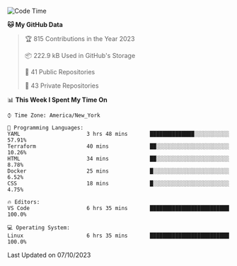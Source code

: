 <!--START_SECTION:waka-->
![Code Time](http://img.shields.io/badge/Code%20Time-225%20hrs-blue)

**🐱 My GitHub Data** 

> 🏆 815 Contributions in the Year 2023
 > 
> 📦 222.9 kB Used in GitHub's Storage 
 > 
> 📜 41 Public Repositories 
 > 
> 🔑 43 Private Repositories  
 > 
📊 **This Week I Spent My Time On** 

```text
⌚︎ Time Zone: America/New_York

💬 Programming Languages: 
YAML                     3 hrs 48 mins       ██████████████░░░░░░░░░░░   57.91% 
Terraform                40 mins             ██░░░░░░░░░░░░░░░░░░░░░░░   10.26% 
HTML                     34 mins             ██░░░░░░░░░░░░░░░░░░░░░░░   8.78% 
Docker                   25 mins             █░░░░░░░░░░░░░░░░░░░░░░░░   6.52% 
CSS                      18 mins             █░░░░░░░░░░░░░░░░░░░░░░░░   4.75%

🔥 Editors: 
VS Code                  6 hrs 35 mins       █████████████████████████   100.0%

💻 Operating System: 
Linux                    6 hrs 35 mins       █████████████████████████   100.0%

```


 Last Updated on 07/10/2023
<!--END_SECTION:waka-->
